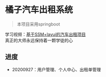 # 橘子汽车出租系统

> 本项目采用springboot

学习视频：[基于SSM+layui的汽车出租项目](https://www.bilibili.com/video/BV1d4411r7vn)  
真正的大师永远保持着一颗学徒的心

## 进度

- 20200927：用户管理、个人中心、出租单管理

